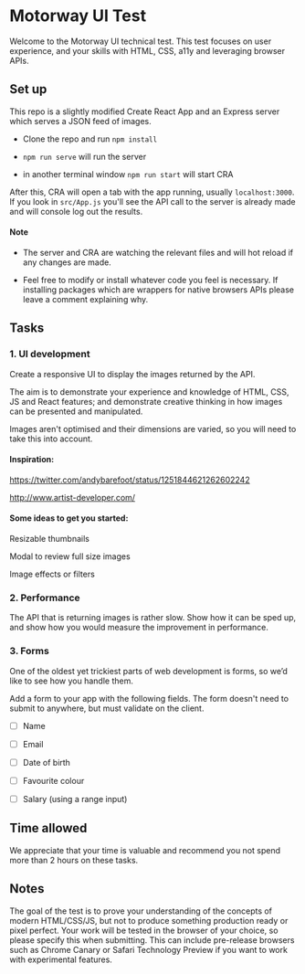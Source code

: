
# Motorway UI Test
  

Welcome to the Motorway UI technical test. This test focuses on user experience, and your skills with HTML, CSS, a11y and leveraging browser APIs.

  
## Set up

This repo is a slightly modified Create React App and an Express server which serves a JSON feed of images.

- Clone the repo and run `npm install`

- `npm run serve` will run the server

- in another terminal window `npm run start` will start CRA

After this, CRA will open a tab with the app running, usually `localhost:3000`. If you look in `src/App.js` you'll see the API call to the server is already made and will console log out the results.

#### Note

- The server and CRA are watching the relevant files and will hot reload if any changes are made.

- Feel free to modify or install whatever code you feel is necessary. If installing packages which are wrappers for native browsers APIs please leave a comment explaining why.


## Tasks

### 1. UI development

Create a responsive UI to display the images returned by the API.

The aim is to demonstrate your experience and knowledge of HTML, CSS, JS and React features; and demonstrate creative thinking in how images can be presented and manipulated.

Images aren't optimised and their dimensions are varied, so you will need to take this into account.

#### Inspiration:

https://twitter.com/andybarefoot/status/1251844621262602242

http://www.artist-developer.com/

#### Some ideas to get you started:

Resizable thumbnails

Modal to review full size images

Image effects or filters


### 2. Performance

The API that is returning images is rather slow. Show how it can be sped up, and show how you would measure the improvement in performance.


### 3. Forms

One of the oldest yet trickiest parts of web development is forms, so we’d like to see how you handle them. 

Add a form to your app with the following fields. The form doesn't need to submit to anywhere, but must validate on the client.

- [ ] Name
- [ ] Email
- [ ] Date of birth
- [ ] Favourite colour
- [ ] Salary (using a range input)


## Time allowed

We appreciate that your time is valuable and recommend you not spend more than 2 hours on these tasks.


## Notes

The goal of the test is to prove your understanding of the concepts of modern HTML/CSS/JS, but not to produce something production ready or pixel perfect.
Your work will be tested in the browser of your choice, so please specify this when submitting. This can include pre-release browsers such as Chrome Canary or Safari Technology Preview if you want to work with experimental features.
